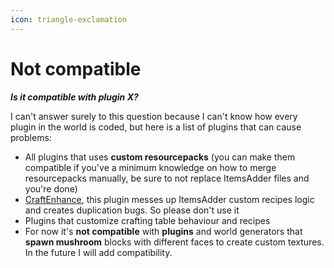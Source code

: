 ```yaml
---
icon: triangle-exclamation
---
```


# Not compatible

_**Is it compatible with plugin X?**_

I can't answer surely to this question because I can't know how every plugin in the world is coded, but here is a list of plugins that can cause problems:

* All plugins that uses **custom resourcepacks** (you can make them compatible if you've a minimum knowledge on how to merge resourcepacks manually, be sure to not replace ItemsAdder files and you're done)
* [CraftEnhance](https://www.spigotmc.org/resources/custom-recipes-and-crafting-craftenhance.65058/), this plugin messes up ItemsAdder custom recipes logic and creates duplication bugs. So please don't use it
* Plugins that customize crafting table behaviour and recipes
* For now it's **not compatible** with **plugins** and world generators that **spawn mushroom** blocks with different faces to create custom textures. In the future I will add compatibility.
